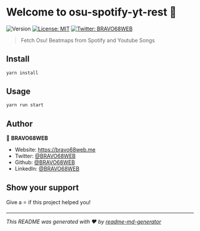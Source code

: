 # Welcome to osu-spotify-yt-rest 👋

![Version](https://img.shields.io/badge/version-0.1.0-blue.svg?cacheSeconds=2592000)
[![License: MIT](https://img.shields.io/badge/License-MIT-yellow.svg)](#)
[![Twitter: BRAVO68WEB](https://img.shields.io/twitter/follow/BRAVO68WEB.svg?style=social)](https://twitter.com/BRAVO68WEB)

> Fetch Osu! Beatmaps from Spotify and Youtube Songs

## Install

```sh
yarn install
```

## Usage

```sh
yarn run start
```

## Author

👤 **BRAVO68WEB**

- Website: https://bravo68web.me
- Twitter: [@BRAVO68WEB](https://twitter.com/BRAVO68WEB)
- Github: [@BRAVO68WEB](https://github.com/BRAVO68WEB)
- LinkedIn: [@BRAVO68WEB](https://linkedin.com/in/BRAVO68WEB)

## Show your support

Give a ⭐️ if this project helped you!

---

_This README was generated with ❤️ by [readme-md-generator](https://github.com/kefranabg/readme-md-generator)_

